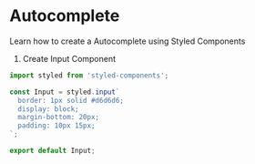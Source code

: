 
# Autocomplete

Learn how to create a Autocomplete using Styled Components

1. Create Input Component

```javascript
import styled from 'styled-components';

const Input = styled.input`
  border: 1px solid #d6d6d6;
  display: block;
  margin-bottom: 20px;
  padding: 10px 15px;
`;

export default Input;
```
